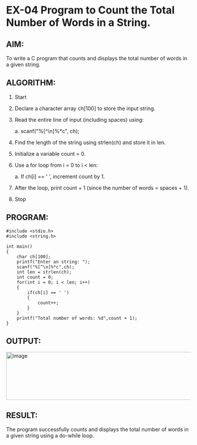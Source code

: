 # EX-04 Program to Count the Total Number of Words in a String.

## AIM:
To write a C program that counts and displays the total number of words in a given string.

## ALGORITHM:

1. Start
2. Declare a character array ch[100] to store the input string.
3. Read the entire line of input (including spaces) using:

    a. scanf("%[^\n]%*c", ch);
5. Find the length of the string using strlen(ch) and store it in len.
6. Initialize a variable count = 0.
7. Use a for loop from i = 0 to i < len:

   a. If ch[i] == ' ', increment count by 1.
9. After the loop, print count + 1 (since the number of words = spaces + 1).
10. Stop

## PROGRAM:
```
#include <stdio.h>
#include <string.h>

int main()
{
    char ch[100];
    printf("Enter an string: ");
    scanf("%[^\n]%*c",ch);
    int len = strlen(ch);
    int count = 0;
    for(int i = 0; i < len; i++)
    {
        if(ch[i] == ' ')
        {
            count++;
        }
    }
    printf("Total number of words: %d",count + 1);
}
```

## OUTPUT:
<img width="666" height="131" alt="image" src="https://github.com/user-attachments/assets/6af69dde-294d-4be2-bc39-39eb48921d2c" />

## RESULT:
The program successfully counts and displays the total number of words in a given string using a do-while loop.
